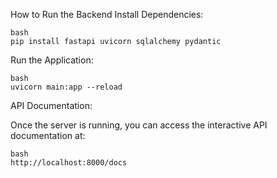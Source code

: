 How to Run the Backend
Install Dependencies:
```
bash
pip install fastapi uvicorn sqlalchemy pydantic
```
Run the Application:

```
bash
uvicorn main:app --reload
```

API Documentation:

Once the server is running, you can access the interactive API documentation at:

```
bash
http://localhost:8000/docs
```